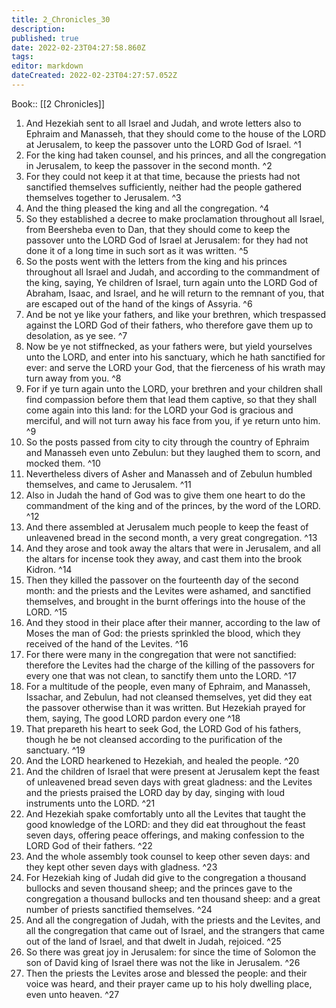 ```yaml
---
title: 2_Chronicles_30
description: 
published: true
date: 2022-02-23T04:27:58.860Z
tags: 
editor: markdown
dateCreated: 2022-02-23T04:27:57.052Z
---
```


 Book:: [[2 Chronicles]]
 1. And Hezekiah sent to all Israel and Judah, and wrote letters also to Ephraim and Manasseh, that they should come to the house of the LORD at Jerusalem, to keep the passover unto the LORD God of Israel. ^1
 2. For the king had taken counsel, and his princes, and all the congregation in Jerusalem, to keep the passover in the second month. ^2
 3. For they could not keep it at that time, because the priests had not sanctified themselves sufficiently, neither had the people gathered themselves together to Jerusalem. ^3
 4. And the thing pleased the king and all the congregation. ^4
 5. So they established a decree to make proclamation throughout all Israel, from Beersheba even to Dan, that they should come to keep the passover unto the LORD God of Israel at Jerusalem: for they had not done it of a long time in such sort as it was written. ^5
 6. So the posts went with the letters from the king and his princes throughout all Israel and Judah, and according to the commandment of the king, saying, Ye children of Israel, turn again unto the LORD God of Abraham, Isaac, and Israel, and he will return to the remnant of you, that are escaped out of the hand of the kings of Assyria. ^6
 7. And be not ye like your fathers, and like your brethren, which trespassed against the LORD God of their fathers, who therefore gave them up to desolation, as ye see. ^7
 8. Now be ye not stiffnecked, as your fathers were, but yield yourselves unto the LORD, and enter into his sanctuary, which he hath sanctified for ever: and serve the LORD your God, that the fierceness of his wrath may turn away from you. ^8
 9. For if ye turn again unto the LORD, your brethren and your children shall find compassion before them that lead them captive, so that they shall come again into this land: for the LORD your God is gracious and merciful, and will not turn away his face from you, if ye return unto him. ^9
 10. So the posts passed from city to city through the country of Ephraim and Manasseh even unto Zebulun: but they laughed them to scorn, and mocked them. ^10
 11. Nevertheless divers of Asher and Manasseh and of Zebulun humbled themselves, and came to Jerusalem. ^11
 12. Also in Judah the hand of God was to give them one heart to do the commandment of the king and of the princes, by the word of the LORD. ^12
 13. And there assembled at Jerusalem much people to keep the feast of unleavened bread in the second month, a very great congregation. ^13
 14. And they arose and took away the altars that were in Jerusalem, and all the altars for incense took they away, and cast them into the brook Kidron. ^14
 15. Then they killed the passover on the fourteenth day of the second month: and the priests and the Levites were ashamed, and sanctified themselves, and brought in the burnt offerings into the house of the LORD. ^15
 16. And they stood in their place after their manner, according to the law of Moses the man of God: the priests sprinkled the blood, which they received of the hand of the Levites. ^16
 17. For there were many in the congregation that were not sanctified: therefore the Levites had the charge of the killing of the passovers for every one that was not clean, to sanctify them unto the LORD. ^17
 18. For a multitude of the people, even many of Ephraim, and Manasseh, Issachar, and Zebulun, had not cleansed themselves, yet did they eat the passover otherwise than it was written. But Hezekiah prayed for them, saying, The good LORD pardon every one ^18
 19. That prepareth his heart to seek God, the LORD God of his fathers, though he be not cleansed according to the purification of the sanctuary. ^19
 20. And the LORD hearkened to Hezekiah, and healed the people. ^20
 21. And the children of Israel that were present at Jerusalem kept the feast of unleavened bread seven days with great gladness: and the Levites and the priests praised the LORD day by day, singing with loud instruments unto the LORD. ^21
 22. And Hezekiah spake comfortably unto all the Levites that taught the good knowledge of the LORD: and they did eat throughout the feast seven days, offering peace offerings, and making confession to the LORD God of their fathers. ^22
 23. And the whole assembly took counsel to keep other seven days: and they kept other seven days with gladness. ^23
 24. For Hezekiah king of Judah did give to the congregation a thousand bullocks and seven thousand sheep; and the princes gave to the congregation a thousand bullocks and ten thousand sheep: and a great number of priests sanctified themselves. ^24
 25. And all the congregation of Judah, with the priests and the Levites, and all the congregation that came out of Israel, and the strangers that came out of the land of Israel, and that dwelt in Judah, rejoiced. ^25
 26. So there was great joy in Jerusalem: for since the time of Solomon the son of David king of Israel there was not the like in Jerusalem. ^26
 27. Then the priests the Levites arose and blessed the people: and their voice was heard, and their prayer came up to his holy dwelling place, even unto heaven. ^27
